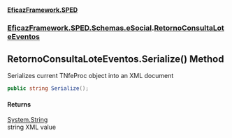 #### [EficazFramework.SPED](EficazFrameworkSPED.md 'EficazFramework SPED')
### [EficazFramework.SPED.Schemas.eSocial](EficazFramework.SPED.Schemas.eSocial.md 'EficazFramework.SPED.Schemas.eSocial').[RetornoConsultaLoteEventos](EficazFramework.SPED.Schemas.eSocial/RetornoConsultaLoteEventos.md 'EficazFramework.SPED.Schemas.eSocial.RetornoConsultaLoteEventos')

## RetornoConsultaLoteEventos.Serialize() Method

Serializes current TNfeProc object into an XML document

```csharp
public string Serialize();
```

#### Returns
[System.String](https://docs.microsoft.com/en-us/dotnet/api/System.String 'System.String')  
string XML value